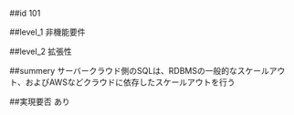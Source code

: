 ##id
101

##level_1
非機能要件

##level_2
拡張性

##summery
サーバークラウド側のSQLは、RDBMSの一般的なスケールアウト、およびAWSなどクラウドに依存したスケールアウトを行う

##実現要否
あり

